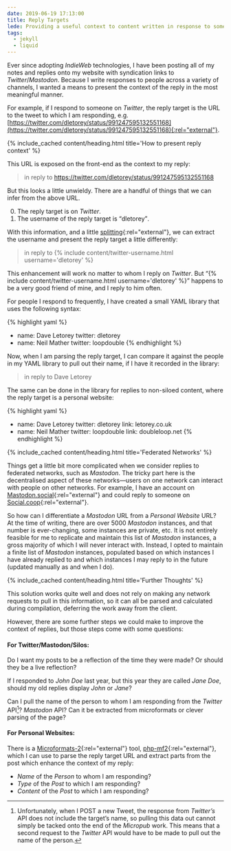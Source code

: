 ```yaml
---
date: 2019-06-19 17:13:00
title: Reply Targets
lede: Providing a useful context to content written in response to someone else's blog post, tweet, toot, etc. helps a reader to understand the conversational nature of these back-and-forths. What abstractions can we make to the data that holds these reply targets, and how can those abstractions make for a richer reading experience and for a leaner publishing workflow?
tags:
  - jekyll
  - liquid
---
```


Ever since adopting *IndieWeb* technologies, I have been posting all of my notes and replies onto my website with syndication links to *Twitter*/*Mastodon*. Because I write responses to people across a variety of channels, I wanted a means to present the context of the reply in the most meaningful manner.

For example, if I respond to someone on *Twitter*, the reply target is the URL to the tweet to which I am responding, e.g. [https://twitter.com/dletorey/status/991247595132551168](https://twitter.com/dletorey/status/991247595132551168){:rel="external"}.


{% include_cached content/heading.html title='How to present reply context' %}

This URL is exposed on the front-end as the context to my reply:

> in reply to https://twitter.com/dletorey/status/991247595132551168

But this looks a little unwieldy. There are a handful of things that we can infer from the above URL.

0. The reply target is on *Twitter*.
0. The username of the reply target is <q>dletorey</q>.

With this information, and a little [splitting](https://shopify.github.io/liquid/filters/split/){:rel="external"}, we can extract the username and present the reply target a little differently:

> in reply to {% include content/twitter-username.html username='dletorey' %}

This enhancement will work no matter to whom I reply on *Twitter*. But <q>{% include content/twitter-username.html username='dletorey' %}</q> happens to be a very good friend of mine, and I reply to him often.

For people I respond to frequently, I have created a small YAML library that uses the following syntax:

{% highlight yaml %}
- name: Dave Letorey
  twitter: dletorey
- name: Neil Mather
  twitter: loopdouble
{% endhighlight %}

Now, when I am parsing the reply target, I can compare it against the people in my YAML library to pull out their name, if I have it recorded in the library:

> in reply to Dave Letorey

The same can be done in the library for replies to non-siloed content, where the reply target is a personal website:

{% highlight yaml %}
- name: Dave Letorey
  twitter: dletorey
  link: letorey.co.uk
- name: Neil Mather
  twitter: loopdouble
  link: doubleloop.net
{% endhighlight %}


{% include_cached content/heading.html title='Federated Networks' %}

Things get a little bit more complicated when we consider replies to federated networks, such as *Mastodon*. The tricky part here is the decentralised aspect of these networks—users on one network can interact with people on other networks. For example, I have an account on [Mastodon.social](https://mastodon.social/){:rel="external"} and could reply to someone on [Social.coop](https://social.coop/){:rel="external"}.

So how can I differentiate a *Mastodon* URL from a *Personal Website* URL? At the time of writing, there are over 5000 *Mastodon* instances, and that number is ever-changing, some instances are private, etc. It is not entirely feasible for me to replicate and maintain this list of *Mastodon* instances, a gross majority of which I will never interact with. Instead, I opted to maintain a finite list of *Mastodon* instances, populated based on which instances I have already replied to and which instances I may reply to in the future (updated manually as and when I do).


{% include_cached content/heading.html title='Further Thoughts' %}

This solution works quite well and does not rely on making any network requests to pull in this information, so it can all be parsed and calculated during compilation, deferring the work away from the client.

However, there are some further steps we could make to improve the context of replies, but those steps come with some questions:

#### For Twitter/Mastodon/Silos:

Do I want my posts to be a reflection of the time they were made? Or should they be a live reflection?

If I responded to *John Doe* last year, but this year they are called *Jane Doe*, should my old replies display *John* or *Jane*?

Can I pull the name of the person to whom I am responding from the *Twitter* API[^1]? *Mastodon* API? Can it be extracted from microformats or clever parsing of the page?

#### For Personal Websites:

There is a [Microformats-2](http://microformats.org/wiki/microformats-2){:rel="external"} tool, [php-mf2](https://github.com/microformats/php-mf2){:rel="external"}, which I can use to parse the reply target URL and extract parts from the post which enhance the context of my reply:

- *Name* of the *Person* to whom I am responding?
- *Type* of the *Post* to which I am responding?
- *Content* of the *Post* to which I am responding?

[^1]: Unfortunately, when I POST a new Tweet, the response from *Twitter’s* API does not include the target’s name, so pulling this data out cannot simply be tacked onto the end of the *Micropub* work. This means that a second request to the *Twitter* API would have to be made to pull out the name of the person.
